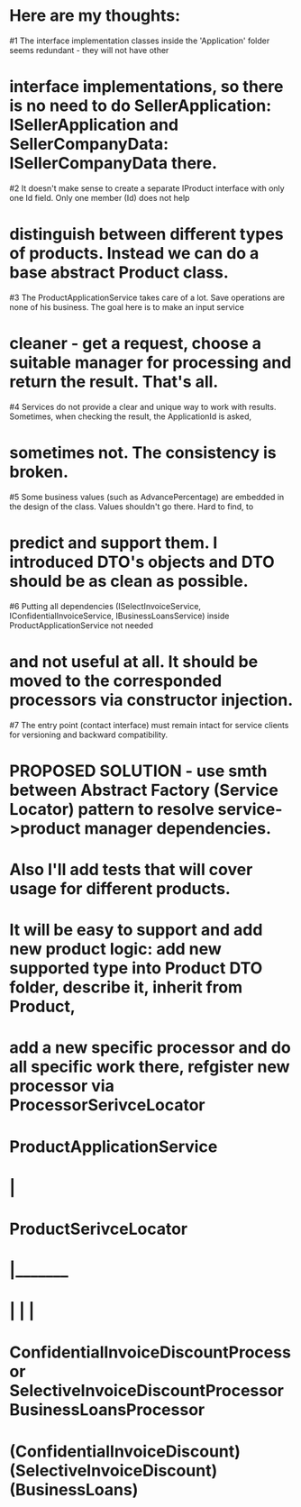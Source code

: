 # Here are my thoughts:

#1 The interface implementation classes inside the 'Application' folder seems redundant - they will not have other 
# interface implementations, so there is no need to do SellerApplication: ISellerApplication and SellerCompanyData: ISellerCompanyData there. 

#2 It doesn't make sense to create a separate IProduct interface with only one Id field. Only one member (Id) does not help
# distinguish between different types of products. Instead we can do a base abstract Product class.

#3 The ProductApplicationService takes care of a lot. Save operations are none of his business. The goal here is to make an input service
# cleaner - get a request, choose a suitable manager for processing and return the result. That's all.

#4 Services do not provide a clear and unique way to work with results. Sometimes, when checking the result, the ApplicationId is asked,
# sometimes not. The consistency is broken.

#5 Some business values (such as AdvancePercentage) are embedded in the design of the class. Values shouldn't go there. Hard to find, to 
# predict and support them. I introduced DTO's objects and DTO should be as clean as possible. 

#6 Putting all dependencies (ISelectInvoiceService, IConfidentialInvoiceService, IBusinessLoansService) inside ProductApplicationService not needed
# and not useful at all. It should be moved to the corresponded processors via constructor injection.

#7 The entry point (contact interface) must remain intact for service clients for versioning and backward compatibility.

# PROPOSED SOLUTION - use smth between Abstract Factory (Service Locator) pattern to resolve service->product manager dependencies.
# Also I'll add tests that will cover usage for different products.
# It will be easy to support and add new product logic: add new supported type into Product DTO folder, describe it, inherit from Product, 
# add a new specific processor and do all specific work there, refgister new processor via ProcessorSerivceLocator


#                                      ProductApplicationService
#                                                 |
#                                       ProductSerivceLocator
#                 ________________________________|_______________________________________
#                 |                               |                                       |
# ConfidentialInvoiceDiscountProcessor    SelectiveInvoiceDiscountProcessor     BusinessLoansProcessor
# (ConfidentialInvoiceDiscount)            (SelectiveInvoiceDiscount)            (BusinessLoans)